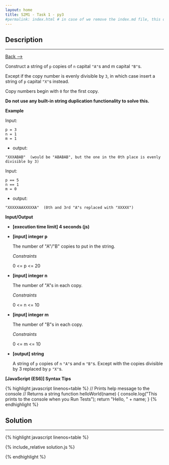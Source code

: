 ```yaml
---
layout: home
title: S2M1 - Task 1 - py3
#permalink: index.html # in case of we remove the index.md file, this doc will be the index page
---
```


<div class="row">
<div class="columnStmt" markdown="1">

##  Description
------

[Back --> ](../README.md)

Construct a string of `p` copies of `n` capital `"A"`s and m capital `"B"`s.

Except if the copy number is evenly divisible by `3`, in which case insert a string of `p` capital `"X"`s instead.

Copy numbers begin with `0` for the first copy.

**Do not use any built-in string duplication functionality to solve this.**

**Example**

Input:
```
p = 3
n = 1
m = 1
```

-   output:

```
"XXXABAB"  (would be "ABABAB", but the one in the 0th place is evenly divisible by 3)
```
Input:
```
p == 5
n == 1
m = 0
```

-   output:

```
"XXXXXAAXXXXXA"  (0th and 3rd "A"s replaced with "XXXXX")
```

**Input/Output**

* **[execution time limit] 4 seconds (js)**

* **[input] integer p**

    The number of "A"/"B" copies to put in the string.

    *Constraints*

    0 <= p <= 20

* **[input] integer n**

    The number of "A"s in each copy.

    *Constraints*

    0 <= n <= 10

* **[input] integer m**

    The number of "B"s in each copy.

    *Constraints*

    0 <= m <= 10

* **[output] string**

    A string of `p` copies of `n` `"A"`s and `m` `"B"`s. Except with the copies divisible by 3 replaced by `p` `"X"`s.

**[JavaScript (ES6)] Syntax Tips**

{% highlight javascript linenos=table %}
// Prints help message to the console
// Returns a string
function helloWorld(name) {
    console.log("This prints to the console when you Run Tests");
    return "Hello, " + name;
}
{% endhighlight %}

</div>
<div class="columnSol" markdown="1">

## Solution
------

{% highlight javascript linenos=table %}

{% include_relative solution.js %}

{% endhighlight %}

</div>
</div>